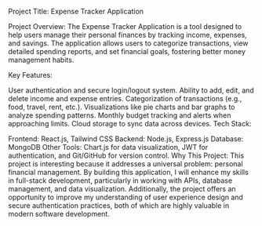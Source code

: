 Project Title: Expense Tracker Application

Project Overview: The Expense Tracker Application is a tool designed to help users manage their personal finances by tracking income, expenses, and savings. The application allows users to categorize transactions, view detailed spending reports, and set financial goals, fostering better money management habits.

Key Features:

User authentication and secure login/logout system. Ability to add, edit, and delete income and expense entries. Categorization of transactions (e.g., food, travel, rent, etc.). Visualizations like pie charts and bar graphs to analyze spending patterns. Monthly budget tracking and alerts when approaching limits. Cloud storage to sync data across devices. Tech Stack:

Frontend: React.js, Tailwind CSS Backend: Node.js, Express.js Database: MongoDB Other Tools: Chart.js for data visualization, JWT for authentication, and Git/GitHub for version control. Why This Project: This project is interesting because it addresses a universal problem: personal financial management. By building this application, I will enhance my skills in full-stack development, particularly in working with APIs, database management, and data visualization. Additionally, the project offers an opportunity to improve my understanding of user experience design and secure authentication practices, both of which are highly valuable in modern software development.

